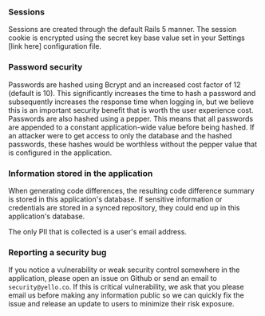 ### Sessions

Sessions are created through the default Rails 5 manner. The session cookie is encrypted using the secret key base value set in your Settings [link here] configuration file.

### Password security

Passwords are hashed using Bcrypt and an increased cost factor of 12 (default is 10). This significantly increases the time to hash a password and subsequently increases the response time when logging in, but we believe this is an important security benefit that is worth the user experience cost. Passwords are also hashed using a pepper. This means that all passwords are appended to a constant application-wide value before being hashed. If an attacker were to get access to only the database and the hashed passwords, these hashes would be worthless without the pepper value that is configured in the application.

### Information stored in the application

When generating code differences, the resulting code difference summary is stored in this application's database. If sensitive information or credentials are stored in a synced repository, they could end up in this application's database.

The only PII that is collected is a user's email address.

### Reporting a security bug

If you notice a vulnerability or weak security control somewhere in the application, please open an issue on Github or send an email to `security@yello.co`. If this is critical vulnerability, we ask that you please email us before making any information public so we can quickly fix the issue and release an update to users to minimize their risk exposure.